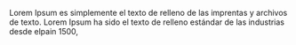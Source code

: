 Lorem Ipsum es simplemente el 
texto de relleno de las imprentas 
y archivos de texto. Lorem Ipsum 
ha sido el texto de relleno 
estándar de las industrias desde 
elpain 1500,    